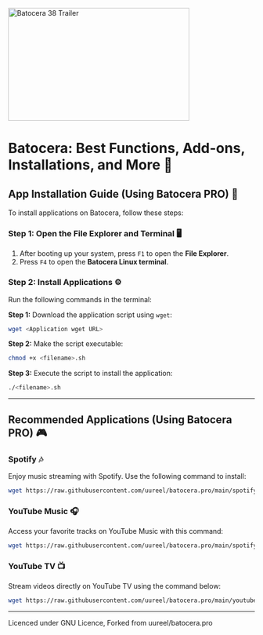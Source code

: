 [<img src="https://img.youtube.com/vi/3Pi1wLjShkQ/maxresdefault.jpg" width="370" height="230" alt="Batocera 38 Trailer">](https://www.youtube.com/watch?v=3Pi1wLjShkQ)

# Batocera: Best Functions, Add-ons, Installations, and More 🌟

## App Installation Guide (Using Batocera PRO) 📱

To install applications on Batocera, follow these steps:

### Step 1: Open the File Explorer and Terminal 🖥️
1. After booting up your system, press `F1` to open the **File Explorer**.
2. Press `F4` to open the **Batocera Linux terminal**.

### Step 2: Install Applications ⚙️
Run the following commands in the terminal:

**Step 1:** Download the application script using `wget`:
```bash
wget <Application wget URL>
```

**Step 2:** Make the script executable:
```bash
chmod +x <filename>.sh
```

**Step 3:** Execute the script to install the application:
```bash
./<filename>.sh
```

---

## Recommended Applications (Using Batocera PRO) 🎮

### Spotify 🎶
Enjoy music streaming with Spotify. Use the following command to install:
```bash
wget https://raw.githubusercontent.com/uureel/batocera.pro/main/spotify/spotify.sh
```

### YouTube Music 🎧
Access your favorite tracks on YouTube Music with this command:
```bash
wget https://raw.githubusercontent.com/uureel/batocera.pro/main/spotify/spotify.sh
```

### YouTube TV 📺
Stream videos directly on YouTube TV using the command below:
```bash
wget https://raw.githubusercontent.com/uureel/batocera.pro/main/youtubetv/yttv.sh
```
---
Licenced under GNU Licence, Forked from uureel/batocera.pro
